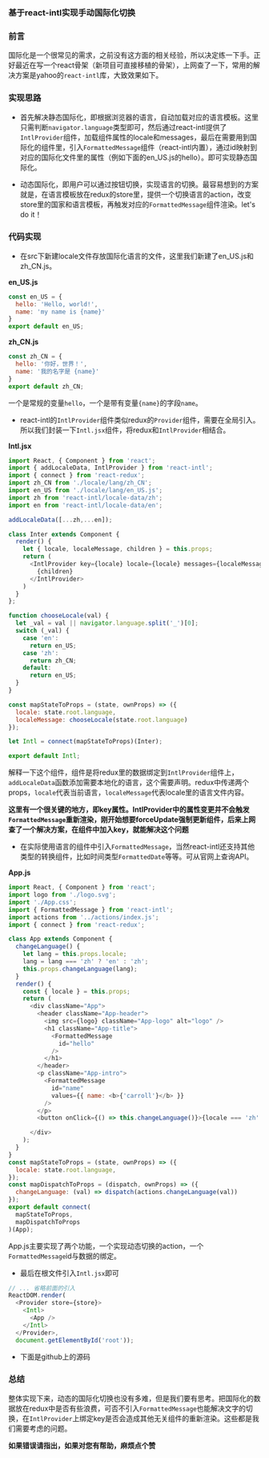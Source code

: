 ### 基于react-intl实现手动国际化切换

### 前言
国际化是一个很常见的需求，之前没有这方面的相关经验，所以决定练一下手。正好最近在写一个react骨架（新项目可直接移植的骨架），上网查了一下，常用的解决方案是yahoo的`react-intl`库，大致效果如下。

### 实现思路
- 首先解决静态国际化，即根据浏览器的语言，自动加载对应的语言模板。这里只需判断`navigator.language`类型即可，然后通过react-intl提供了`IntlProvider`组件，加载组件属性的locale和messages，最后在需要用到国际化的组件里，引入`FormattedMessage`组件（react-intl内置），通过id映射到对应的国际化文件里的属性（例如下面的en_US.js的hello）。即可实现静态国际化。

- 动态国际化，即用户可以通过按钮切换，实现语言的切换。最容易想到的方案就是，在语言模板放在redux的store里，提供一个切换语言的action，改变store里的国家和语言模板，再触发对应的`FormattedMessage`组件渲染。let's do it！


### 代码实现
- 在src下新建locale文件存放国际化语言的文件，这里我们新建了en_US.js和zh_CN.js。

**en_US.js**
```js
const en_US = {
  hello: 'Hello, world!',
  name: 'my name is {name}'
}    
export default en_US;
```

**zh_CN.js**
```js
const zh_CN = {
  hello: '你好，世界！',
  name: '我的名字是 {name}'
}
export default zh_CN; 
```
一个是常规的变量`hello`，一个是带有变量`{name}`的字段`name`。

- react-intl的`IntlProvider`组件类似redux的`Provider`组件，需要在全局引入。所以我们封装一下`Intl.jsx`组件，将redux和`IntlProvider`相结合。

**Intl.jsx**
```js
import React, { Component } from 'react';
import { addLocaleData, IntlProvider } from 'react-intl';
import { connect } from 'react-redux';
import zh_CN from './locale/lang/zh_CN';
import en_US from './locale/lang/en_US.js';
import zh from 'react-intl/locale-data/zh';
import en from 'react-intl/locale-data/en';

addLocaleData([...zh,...en]);

class Inter extends Component {
  render() {
    let { locale, localeMessage, children } = this.props;
    return (
      <IntlProvider key={locale} locale={locale} messages={localeMessage}>
        {children}
      </IntlProvider>
    )
  }
};

function chooseLocale(val) {
  let _val = val || navigator.language.split('_')[0];
  switch (_val) {
    case 'en':
      return en_US;
    case 'zh':
      return zh_CN;
    default:
      return en_US;
  }
}

const mapStateToProps = (state, ownProps) => ({
  locale: state.root.language,
  localeMessage: chooseLocale(state.root.language)
});

let Intl = connect(mapStateToProps)(Inter);

export default Intl;
```
解释一下这个组件，组件是将redux里的数据绑定到`IntlProvider`组件上，`addLocaleData`函数添加需要本地化的语言，这个需要声明。redux中传递两个props，`locale`代表当前语言，`localeMessage`代表locale里的语言文件内容。

**这里有一个很关键的地方，即key属性。IntlProvider中的属性变更并不会触发`FormattedMessage`重新渲染，刚开始想要forceUpdate强制更新组件，后来上网查了一个解决方案，在组件中加入key，就能解决这个问题**

- 在实际使用语言的组件中引入`FormattedMessage`，当然react-intl还支持其他类型的转换组件，比如时间类型`FormattedDate`等等。可从官网上查询API。

**App.js**
```js
import React, { Component } from 'react';
import logo from './logo.svg';
import './App.css';
import { FormattedMessage } from 'react-intl';
import actions from '../actions/index.js';
import { connect } from 'react-redux';

class App extends Component {
  changeLanguage() {
    let lang = this.props.locale;
    lang = lang === 'zh' ? 'en' : 'zh';
    this.props.changeLanguage(lang);
  }
  render() {
    const { locale } = this.props;
    return (
      <div className="App">
        <header className="App-header">
          <img src={logo} className="App-logo" alt="logo" />
          <h1 className="App-title">
            <FormattedMessage
              id="hello"
            />
          </h1>
        </header>
        <p className="App-intro">
          <FormattedMessage
            id="name"
            values={{ name: <b>{'carroll'}</b> }}
          />
        </p>
        <button onClick={() => this.changeLanguage()}>{locale === 'zh' ? '切换英文' : 'change chinese'}</button>

      </div>
    );
  }
}
const mapStateToProps = (state, ownProps) => ({
  locale: state.root.language,
});
const mapDispatchToProps = (dispatch, ownProps) => ({
  changeLanguage: (val) => dispatch(actions.changeLanguage(val))
});
export default connect(
  mapStateToProps,
  mapDispatchToProps
)(App);
```
App.js主要实现了两个功能，一个实现动态切换的action，一个`FormattedMessage`id与数据的绑定。

- 最后在根文件引入`Intl.jsx`即可
```js
// ... 省略前面的引入
ReactDOM.render(
  <Provider store={store}>
    <Intl>
      <App />
    </Intl>
  </Provider>,
  document.getElementById('root'));
```

- 下面是github上的源码

### 总结
整体实现下来，动态的国际化切换也没有多难，但是我们要有思考。把国际化的数据放在redux中是否有些浪费，可否不引入`FormattedMessage`也能解决文字的切换，在`IntlProvider`上绑定key是否会造成其他无关组件的重新渲染。这些都是我们需要考虑的问题。

**如果错误请指出，如果对您有帮助，麻烦点个赞**


